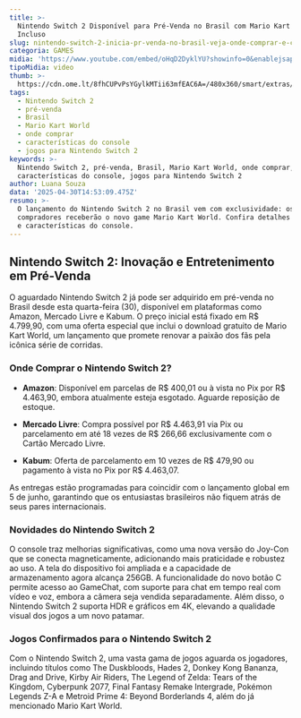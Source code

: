 ```yaml
---
title: >-
  Nintendo Switch 2 Disponível para Pré-Venda no Brasil com Mario Kart World
  Incluso
slug: nintendo-switch-2-inicia-pr-venda-no-brasil-veja-onde-comprar-e-com-desconto
categoria: GAMES
midia: 'https://www.youtube.com/embed/oHqD2DyklYU?showinfo=0&enablejsapi=1'
tipoMidia: video
thumb: >-
  https://cdn.ome.lt/8fhCUPvPsYGylkMTii63mfEAC6A=/480x360/smart/extras/conteudos/Captura_de_tela_2025-04-30_092047.png
tags:
  - Nintendo Switch 2
  - pré-venda
  - Brasil
  - Mario Kart World
  - onde comprar
  - características do console
  - jogos para Nintendo Switch 2
keywords: >-
  Nintendo Switch 2, pré-venda, Brasil, Mario Kart World, onde comprar,
  características do console, jogos para Nintendo Switch 2
author: Luana Souza
data: '2025-04-30T14:53:09.475Z'
resumo: >-
  O lançamento do Nintendo Switch 2 no Brasil vem com exclusividade: os
  compradores receberão o novo game Mario Kart World. Confira detalhes de compra
  e características do console.
---
```


## Nintendo Switch 2: Inovação e Entretenimento em Pré-Venda

O aguardado Nintendo Switch 2 já pode ser adquirido em pré-venda no Brasil desde esta quarta-feira (30), disponível em plataformas como Amazon, Mercado Livre e Kabum. O preço inicial está fixado em R$ 4.799,90, com uma oferta especial que inclui o download gratuito de Mario Kart World, um lançamento que promete renovar a paixão dos fãs pela icônica série de corridas.

### Onde Comprar o Nintendo Switch 2?

- **Amazon**: Disponível em parcelas de R$ 400,01 ou à vista no Pix por R$ 4.463,90, embora atualmente esteja esgotado. Aguarde reposição de estoque.

- **Mercado Livre**: Compra possível por R$ 4.463,91 via Pix ou parcelamento em até 18 vezes de R$ 266,66 exclusivamente com o Cartão Mercado Livre.

- **Kabum**: Oferta de parcelamento em 10 vezes de R$ 479,90 ou pagamento à vista no Pix por R$ 4.463,07.

As entregas estão programadas para coincidir com o lançamento global em 5 de junho, garantindo que os entusiastas brasileiros não fiquem atrás de seus pares internacionais.

### Novidades do Nintendo Switch 2

O console traz melhorias significativas, como uma nova versão do Joy-Con que se conecta magneticamente, adicionando mais praticidade e robustez ao uso. A tela do dispositivo foi ampliada e a capacidade de armazenamento agora alcança 256GB. A funcionalidade do novo botão C permite acesso ao GameChat, com suporte para chat em tempo real com vídeo e voz, embora a câmera seja vendida separadamente. Além disso, o Nintendo Switch 2 suporta HDR e gráficos em 4K, elevando a qualidade visual dos jogos a um novo patamar.

### Jogos Confirmados para o Nintendo Switch 2

Com o Nintendo Switch 2, uma vasta gama de jogos aguarda os jogadores, incluindo títulos como The Duskbloods, Hades 2, Donkey Kong Bananza, Drag and Drive, Kirby Air Riders, The Legend of Zelda: Tears of the Kingdom, Cyberpunk 2077, Final Fantasy Remake Intergrade, Pokémon Legends Z-A e Metroid Prime 4: Beyond Borderlands 4, além do já mencionado Mario Kart World.

